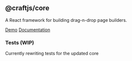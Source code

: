 
## @craftjs/core

A React framework for building drag-n-drop page builders.

[Demo](https://craft.js.org/)
[Documentation](https://craft.js.org/r/docs)

### Tests (WIP)
Currently rewriting tests for the updated core


